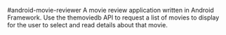 #android-movie-reviewer
A movie review application written in Android Framework. Use the themoviedb API to request a list of movies to display for the user to select and read details about that movie.
